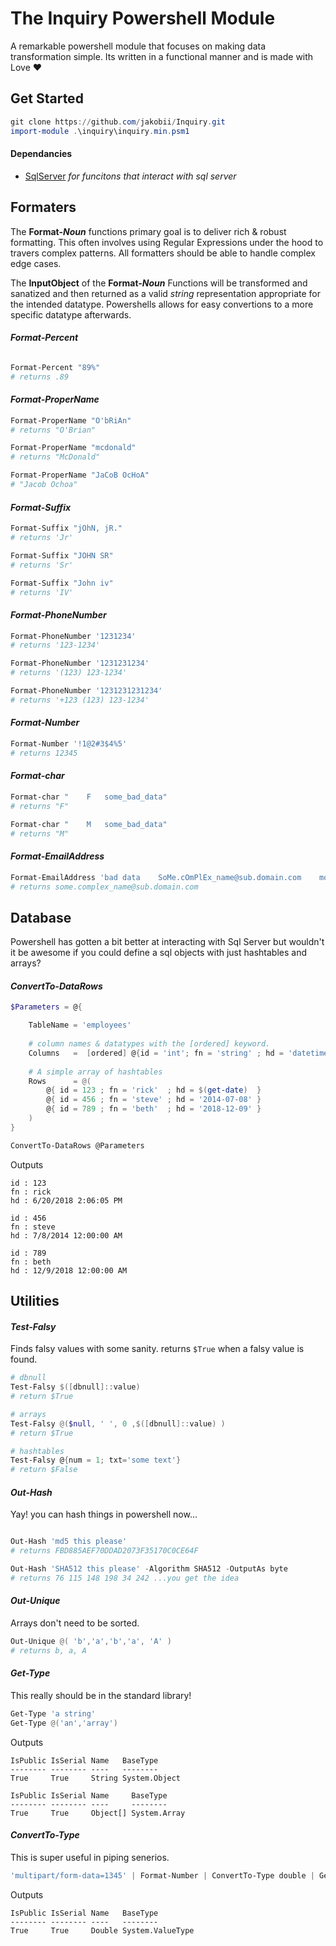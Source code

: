 # The Inquiry Powershell Module
A remarkable powershell module that focuses on making data transformation simple. Its written in a functional manner and is made with Love ❤️

## Get Started
```powershell
git clone https://github.com/jakobii/Inquiry.git
import-module .\inquiry\inquiry.min.psm1
```

#### Dependancies
 - [SqlServer](https://docs.microsoft.com/en-us/sql/powershell/download-sql-server-ps-module) *for funcitons that interact with sql server*




## Formaters

The **Format-*Noun*** functions primary goal is to deliver rich & robust formatting. This often involves using Regular Expressions under the hood to travers complex patterns. All formatters should be able to handle complex edge cases. 

The **InputObject** of the **Format-*Noun*** Functions will be transformed and sanatized and then returned as a valid *string* representation appropriate for the intended datatype. Powershells allows for easy convertions to a more specific datatype afterwards.


#### *Format-Percent*
```powershell

Format-Percent "89%"
# returns .89
```

#### *Format-ProperName*
```powershell
Format-ProperName "O'bRiAn"
# returns "O'Brian"

Format-ProperName "mcdonald"
# returns "McDonald" 

Format-ProperName "JaCoB OcHoA"
# "Jacob Ochoa"
```
#### *Format-Suffix*
```powershell
Format-Suffix "jOhN, jR."
# returns 'Jr'

Format-Suffix "JOHN SR"
# returns 'Sr'

Format-Suffix "John iv"
# returns 'IV' 
```
#### *Format-PhoneNumber*
```powershell
Format-PhoneNumber '1231234'
# returns '123-1234'

Format-PhoneNumber '1231231234'
# returns '(123) 123-1234' 

Format-PhoneNumber '1231231231234'
# returns '+123 (123) 123-1234'
```
#### *Format-Number*
```powershell
Format-Number '!1@2#3$4%5'
# returns 12345 
```

#### *Format-char*
```powershell
Format-char "    F   some_bad_data"
# returns "F"

Format-char "    M   some_bad_data"
# returns "M"
```

#### *Format-EmailAddress*
```powershell
Format-EmailAddress 'bad data    SoMe.cOmPlEx_name@sub.domain.com    more bad data?' 
# returns some.complex_name@sub.domain.com
```


## Database
Powershell has gotten a bit better at interacting with Sql Server but wouldn't it be awesome if you could define a sql objects with just hashtables and arrays?

#### *ConvertTo-DataRows*
```powershell
$Parameters = @{

    TableName = 'employees'
    
    # column names & datatypes with the [ordered] keyword.
    Columns   =  [ordered] @{id = 'int'; fn = 'string' ; hd = 'datetime'}
    
    # A simple array of hashtables
    Rows      = @(
        @{ id = 123 ; fn = 'rick'  ; hd = $(get-date)  }
        @{ id = 456 ; fn = 'steve' ; hd = '2014-07-08' }
        @{ id = 789 ; fn = 'beth'  ; hd = '2018-12-09' }
    )
}

ConvertTo-DataRows @Parameters
```
Outputs
```
id : 123
fn : rick
hd : 6/20/2018 2:06:05 PM

id : 456
fn : steve
hd : 7/8/2014 12:00:00 AM

id : 789
fn : beth
hd : 12/9/2018 12:00:00 AM
```

## Utilities


#### *Test-Falsy* 
Finds falsy values with some sanity. returns `$True` when a falsy value is found.
```powershell
# dbnull
Test-Falsy $([dbnull]::value)
# return $True

# arrays
Test-Falsy @($null, ' ', 0 ,$([dbnull]::value) )
# return $True

# hashtables
Test-Falsy @{num = 1; txt='some text'}
# return $False
```


#### *Out-Hash* 
Yay! you can hash things in powershell now...
```powershell

Out-Hash 'md5 this please'
# returns FBD885AEF70DDAD2073F35170C0CE64F

Out-Hash 'SHA512 this please' -Algorithm SHA512 -OutputAs byte
# returns 76 115 148 198 34 242 ...you get the idea
```


#### *Out-Unique* 
Arrays don't need to be sorted.
```powershell
Out-Unique @( 'b','a','b','a', 'A' )
# returns b, a, A
```
#### *Get-Type*
This really should be in the standard library!
```powershell
Get-Type 'a string'
Get-Type @('an','array')
```
Outputs
```
IsPublic IsSerial Name   BaseType
-------- -------- ----   --------
True     True     String System.Object

IsPublic IsSerial Name     BaseType
-------- -------- ----     --------
True     True     Object[] System.Array

```
#### *ConvertTo-Type*
This is super useful in piping senerios.
```powershell
'multipart/form-data=1345' | Format-Number | ConvertTo-Type double | Get-Type
```
Outputs
```
IsPublic IsSerial Name   BaseType
-------- -------- ----   --------
True     True     Double System.ValueType
```






